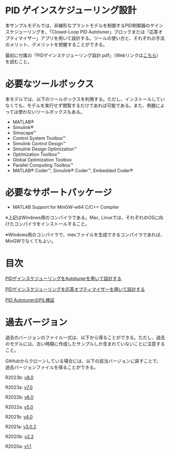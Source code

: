 
# PID ゲインスケジューリング設計

本サンプルモデルでは、非線形なプラントモデルを制御するPID制御器のゲインスケジューリングを、「Closed\-Loop PID Autotuner」ブロックまたは「応答オプティマイザー」アプリを用いて設計する。ツールの使い方と、それぞれの手法のメリット、デメリットを把握することができる。


最初に付属の「PIDゲインスケジューリング設計.pdf」（Webリンクは[こちら](https://github.com/mathworks/pid_autotuing_response_optimization/blob/master/PID%E3%82%B2%E3%82%A4%E3%83%B3%E3%82%B9%E3%82%B1%E3%82%B8%E3%83%A5%E3%83%BC%E3%83%AA%E3%83%B3%E3%82%B0%E8%A8%AD%E8%A8%88.pdf)）を読むこと。

# 必要なツールボックス

本モデルでは、以下のツールボックスを利用する。ただし、インストールしていなくても、モデルを実行せず閲覧するだけであれば可能である。また、例題によっては使わないツールボックスもある。

-  MATLAB® 
-  Simulink® 
-  Simscape™ 
-  Control System Toolbox™ 
-  Simulink Control Design™ 
-  Simulink Design Optimization™ 
-  Optimization Toolbox™ 
-  Global Optimization Toolbox 
-  Parallel Computing Toolbox™ 
-  MATLAB® Coder™, Simulink® Coder™, Embedded Coder® 
# 必要なサポートパッケージ
-  MATLAB Support for MinGW\-w64 C/C++ Compiler 

※上記はWindows用のコンパイラである。Mac, Linuxでは、それぞれのOSに向けたコンパイラをインストールすること。


※Windows用のコンパイラで、mexファイルを生成できるコンパイラであれば、MinGWでなくてもよい。

# 目次

[PIDゲインスケジューリングをAutotunerを用いて設計する](/design_GainScheduling_with_Autotuner_md.md)


[PIDゲインスケジューリングを応答オプティマイザーを用いて設計する](/design_GainScheduling_with_ResponseEstimator_md.md)


[PID AutotunerのPIL検証](/GainScheduling_PIL_md.md)

# 過去バージョン

過去のバージョンのファイル一式は、以下から得ることができる。ただし、過去のモデルには、古い時期に作成したサンプルしか含まれていないことに注意すること。


GitHubからクローンしている場合には、以下の該当バージョンに戻すことで、過去バージョンファイルを得ることができる。


R2023b: [v8.0](https://github.com/mathworks/pid_autotuing_response_optimization/archive/refs/tags/v8.0.zip)


R2023a: [v7.0](https://github.com/mathworks/pid_autotuing_response_optimization/archive/refs/tags/v7.0.zip)


R2022b: [v6.0](https://github.com/mathworks/pid_autotuing_response_optimization/archive/refs/tags/v6.0.zip)


R2022a: [v5.0](https://github.com/mathworks/pid_autotuing_response_optimization/archive/refs/tags/v5.0.zip)


R2021b: [v4.0](https://github.com/mathworks/pid_autotuing_response_optimization/archive/v4.0.zip)


R2021a: [v3.0.2](https://github.com/mathworks/pid_autotuing_response_optimization/archive/v3.0.2.zip)


R2020b: [v2.2](https://github.com/mathworks/pid_autotuing_response_optimization/archive/v2.2.zip)


R2020a: [v1.1](https://github.com/mathworks/pid_autotuing_response_optimization/archive/v1.1.zip)


